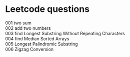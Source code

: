 # Leetcode questions
001 two sum <br/>
002 add two numbers <br/>
003 find Longest Substring Without Repeating Characters<br/>
004 find Median Sorted Arrays<br/>
005 Longest Palindromic Substring<br/>
006 Zigzag Conversion<br/>
